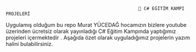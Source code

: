                                                      📓 C# EĞİTİM KAMPI PROJELERİ 

Uygulamış olduğum bu repo Murat YÜCEDAĞ hocamızın bizlere youtube üzerinden ücretsiz olarak yayınladığı C# Eğitim Kampında yaptığımız projeleri içermektedir .
Aşağıda özet olarak uyguladığımız projelerin yazım halini bulabilirsiniz.
